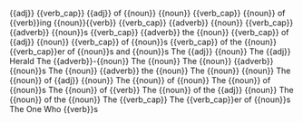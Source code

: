 {{adj}} {{verb_cap}}
{{adj}} of {{noun}}
{{noun}} {{verb_cap}}
{{noun}} of {{verb}}ing
{{noun}}{{verb}}
{{verb_cap}} {{adverb}} {{noun}}
{{verb_cap}} {{adverb}} {{noun}}s
{{verb_cap}} {{adverb}} the {{noun}}
{{verb_cap}} of {{adj}} {{noun}}
{{verb_cap}} of {{noun}}s
{{verb_cap}} of the {{noun}}
{{verb_cap}}er of {{noun}}s and {{noun}}s
The {{adj}} {{noun}}
The {{adj}} Herald
The {{adverb}}-{{noun}}
The {{noun}}
The {{noun}} {{adverb}} {{noun}}s
The {{noun}} {{adverb}} the {{noun}}
The {{noun}} {{noun}}
The {{noun}} of {{adj}} {{noun}}
The {{noun}} of {{noun}}
The {{noun}} of {{noun}}s
The {{noun}} of {{verb}}
The {{noun}} of the {{adj}} {{noun}}
The {{noun}} of the {{noun}}
The {{verb_cap}}
The {{verb_cap}}er of {{noun}}s
The One Who {{verb}}s